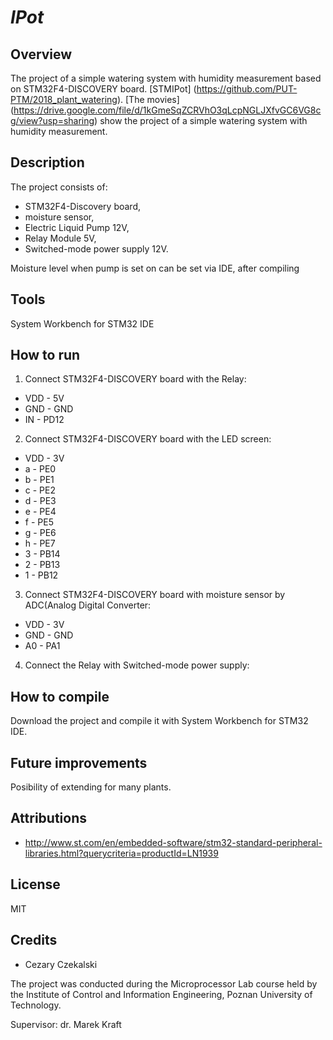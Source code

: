 # *IPot*

## Overview
The project of a simple watering system with humidity measurement based on STM32F4-DISCOVERY board.  [STMIPot] (https://github.com/PUT-PTM/2018_plant_watering). [The movies] (https://drive.google.com/file/d/1kGmeSqZCRVhO3qLcpNGLJXfvGC6VG8cg/view?usp=sharing) show the project of a simple watering system with humidity measurement.

## Description
The project consists of:
- STM32F4-Discovery board,
- moisture sensor,
- Electric Liquid Pump 12V,
- Relay Module 5V,
- Switched-mode power supply 12V.

Moisture level when pump is set on can be set via IDE, after compiling
 
## Tools
System Workbench for STM32 IDE

## How to run
1. Connect STM32F4-DISCOVERY board with the Relay: 
  *  VDD  -  5V
  *  GND  -  GND
  *  IN   -  PD12
2. Connect STM32F4-DISCOVERY board with the LED screen: 
 *  VDD  -  3V
 *  a  -  PE0
 *  b  -  PE1
 *  c  -  PE2
 *  d  -  PE3
 *  e  -  PE4
 *  f  -  PE5
 *  g  -  PE6
 *  h  -  PE7
 *  3  -  PB14
 *  2  -  PB13
 *  1  -  PB12
3. Connect STM32F4-DISCOVERY board with moisture sensor by ADC(Analog Digital Converter:
 *  VDD  -  3V
 *  GND  -  GND
 *  A0   -  PA1
4. Connect the Relay with Switched-mode power supply:

 
 
## How to compile
Download the project and compile it with System Workbench for STM32 IDE.

## Future improvements
Posibility of extending for many plants.

## Attributions
* http://www.st.com/en/embedded-software/stm32-standard-peripheral-libraries.html?querycriteria=productId=LN1939


## License
MIT

## Credits
* Cezary Czekalski

The project was conducted during the Microprocessor Lab course held by the Institute of Control and Information Engineering, Poznan University of Technology.

Supervisor: dr. Marek Kraft
